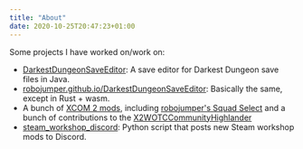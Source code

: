 ```yaml
---
title: "About"
date: 2020-10-25T20:47:23+01:00
---
```


Some projects I have worked on/work on:

* [DarkestDungeonSaveEditor](https://github.com/robojumper/DarkestDungeonSaveEditor): A save editor for Darkest Dungeon save files  in Java.
* [robojumper.github.io/DarkestDungeonSaveEditor](https://robojumper.github.io/DarkestDungeonSaveEditor"): Basically the same, except in Rust + wasm.
* A bunch of [XCOM 2 mods](https://steamcommunity.com/id/robojumper/myworkshopfiles/?p=2), including [robojumper's Squad Select](https://steamcommunity.com/sharedfiles/filedetails/?id=1122974240) and a bunch of contributions to the [X2WOTCCommunityHighlander](https://github.com/X2CommunityCore/X2WOTCCommunityHighlander)
* [steam_workshop_discord](https://github.com/robojumper/steam_workshop_discord): Python script that posts new Steam workshop mods to Discord.
